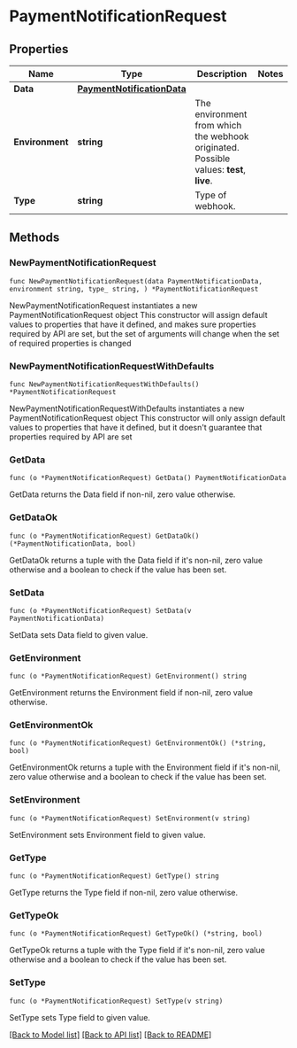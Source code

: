 # PaymentNotificationRequest

## Properties

Name | Type | Description | Notes
------------ | ------------- | ------------- | -------------
**Data** | [**PaymentNotificationData**](PaymentNotificationData.md) |  | 
**Environment** | **string** | The environment from which the webhook originated.  Possible values: **test**, **live**. | 
**Type** | **string** | Type of webhook. | 

## Methods

### NewPaymentNotificationRequest

`func NewPaymentNotificationRequest(data PaymentNotificationData, environment string, type_ string, ) *PaymentNotificationRequest`

NewPaymentNotificationRequest instantiates a new PaymentNotificationRequest object
This constructor will assign default values to properties that have it defined,
and makes sure properties required by API are set, but the set of arguments
will change when the set of required properties is changed

### NewPaymentNotificationRequestWithDefaults

`func NewPaymentNotificationRequestWithDefaults() *PaymentNotificationRequest`

NewPaymentNotificationRequestWithDefaults instantiates a new PaymentNotificationRequest object
This constructor will only assign default values to properties that have it defined,
but it doesn't guarantee that properties required by API are set

### GetData

`func (o *PaymentNotificationRequest) GetData() PaymentNotificationData`

GetData returns the Data field if non-nil, zero value otherwise.

### GetDataOk

`func (o *PaymentNotificationRequest) GetDataOk() (*PaymentNotificationData, bool)`

GetDataOk returns a tuple with the Data field if it's non-nil, zero value otherwise
and a boolean to check if the value has been set.

### SetData

`func (o *PaymentNotificationRequest) SetData(v PaymentNotificationData)`

SetData sets Data field to given value.


### GetEnvironment

`func (o *PaymentNotificationRequest) GetEnvironment() string`

GetEnvironment returns the Environment field if non-nil, zero value otherwise.

### GetEnvironmentOk

`func (o *PaymentNotificationRequest) GetEnvironmentOk() (*string, bool)`

GetEnvironmentOk returns a tuple with the Environment field if it's non-nil, zero value otherwise
and a boolean to check if the value has been set.

### SetEnvironment

`func (o *PaymentNotificationRequest) SetEnvironment(v string)`

SetEnvironment sets Environment field to given value.


### GetType

`func (o *PaymentNotificationRequest) GetType() string`

GetType returns the Type field if non-nil, zero value otherwise.

### GetTypeOk

`func (o *PaymentNotificationRequest) GetTypeOk() (*string, bool)`

GetTypeOk returns a tuple with the Type field if it's non-nil, zero value otherwise
and a boolean to check if the value has been set.

### SetType

`func (o *PaymentNotificationRequest) SetType(v string)`

SetType sets Type field to given value.



[[Back to Model list]](../README.md#documentation-for-models) [[Back to API list]](../README.md#documentation-for-api-endpoints) [[Back to README]](../README.md)


